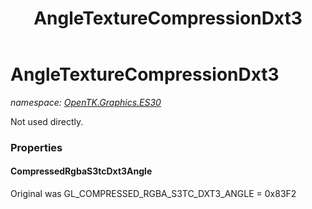 ﻿---
title: AngleTextureCompressionDxt3
---

# AngleTextureCompressionDxt3
_namespace: [OpenTK.Graphics.ES30](N-OpenTK.Graphics.ES30.html)_

Not used directly.



### Properties

#### CompressedRgbaS3tcDxt3Angle
Original was GL_COMPRESSED_RGBA_S3TC_DXT3_ANGLE = 0x83F2


